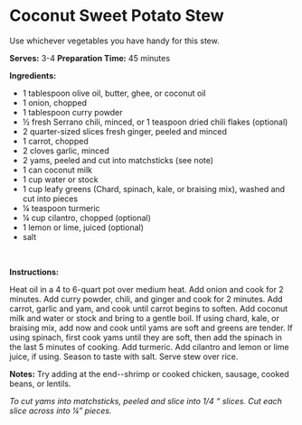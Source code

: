 Coconut Sweet Potato Stew
=========================

Use whichever vegetables you have handy for this stew.

**Serves:** 3-4
 **Preparation Time:** 45 minutes

**Ingredients:**

-   1 tablespoon olive oil, butter, ghee, or coconut oil
-   1 onion, chopped
-   1 tablespoon curry powder
-   ½ fresh Serrano chili, minced, or 1 teaspoon dried chili flakes (optional)
-   2 quarter-sized slices fresh ginger, peeled and minced
-   1 carrot, chopped
-   2 cloves garlic, minced
-   2 yams, peeled and cut into matchsticks (see note)
-   1 can coconut milk
-   1 cup water or stock
-   1 cup leafy greens (Chard, spinach, kale, or braising mix), washed and cut into pieces
-   ¼ teaspoon turmeric
-   ¼ cup cilantro, chopped (optional)
-   1 lemon or lime, juiced (optional)
-   salt

 

**Instructions:**

Heat oil in a 4 to 6-quart pot over medium heat. Add onion and cook for 2 minutes. Add curry powder, chili, and ginger and cook for 2 minutes. Add carrot, garlic and yam, and cook until carrot begins to soften. Add coconut milk and water or stock and bring to a gentle boil. If using chard, kale, or braising mix, add now and cook until yams are soft and greens are tender. If using spinach, first cook yams until they are soft, then add the spinach in the last 5 minutes of cooking. Add turmeric. Add cilantro and lemon or lime juice, if using. Season to taste with salt. Serve stew over rice.

**Notes:** Try adding at the end--shrimp or cooked chicken, sausage, cooked beans, or lentils.

*To cut yams into matchsticks, peeled and slice into 1/4 “ slices. Cut each slice across into ¼” pieces.*
